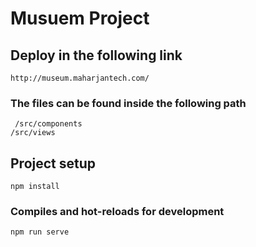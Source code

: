 # Musuem Project

## Deploy in the following link
```
http://museum.maharjantech.com/
```

### The files can be found inside the following path 
```
 /src/components
/src/views
```

## Project setup
```
npm install
```

### Compiles and hot-reloads for development
```
npm run serve
```
